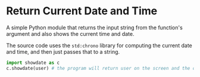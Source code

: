 # Return Current Date and Time

A simple Python module that returns the input string from the function's argument and also shows the current time and date.

The source code uses the `std:chrono` library for computing the current date and time, and then just passes that to a string.

```python
import showdate as c
c.showdate(user) # the program will return user on the screen and the current date and time
```
